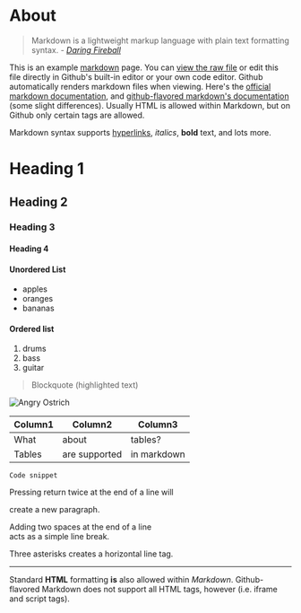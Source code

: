 # About

> Markdown is a lightweight markup language with plain text formatting syntax.  - *[Daring Fireball](https://daringfireball.net/projects/markdown/)*

This is an example [markdown](https://daringfireball.net/projects/markdown/syntax) page. You can [view the raw file](https://raw.githubusercontent.com/cpl-makerlab/markdown-example/master/README.md) or edit this file directly in Github's built-in editor or your own code editor. Github automatically renders markdown files when viewing. Here's the [official markdown documentation](https://daringfireball.net/projects/markdown/), and [github-flavored markdown's documentation](https://guides.github.com/features/mastering-markdown/) (some slight differences). Usually HTML is allowed within Markdown, but on Github only certain tags are allowed. 

Markdown syntax supports [hyperlinks](http://www.duckduckgo.com), *italics*, **bold** text, and lots more.

# Heading 1
## Heading 2
### Heading 3
#### Heading 4

#### Unordered List
- apples
- oranges
- bananas

#### Ordered list
1. drums
2. bass
3. guitar

> Blockquote (highlighted text)  

![Angry Ostrich](https://i.imgur.com/lF5woJMl.jpg)

Column1 | Column2 | Column3
--- | --- | ---
What | about | tables?
Tables | are supported  | in markdown

```
Code snippet
```

Pressing return twice at the end of a line will

create a new paragraph.

Adding two spaces at the end of a line  
acts as a simple line break.

Three asterisks creates a horizontal line tag.
***

Standard <b>HTML</b> formatting <b>is</b> also allowed within <i>Markdown</i>. Github-flavored Markdown does not support all HTML tags, however (i.e. iframe and script tags).
